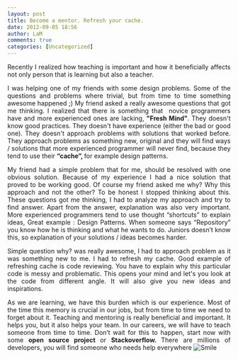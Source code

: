 ```yaml
---
layout: post
title: Become a mentor. Refresh your cache.
date: 2012-09-05 18:56
author: LaM
comments: true
categories: [Uncategorized]
---
```

<p align="justify">Recently I realized how teaching is important and how it beneficially affects not only person that is learning but also a teacher.</p>  <p align="justify">I was helping one of my friends with some design problems. Some of the questions and problems where trivial, but from time to time something awesome happened ;) My friend asked a really awesome questions that got me thinking. I realized that there is something that&#160; novice programmers have and more experienced ones are lacking, <strong>&quot;Fresh Mind&quot;</strong>. They doesn't know good practices. They doesn't have experience (either the bad or good one). They doesn't approach problems with solutions that worked before. They approach problems as something new, original and they will find ways / solutions that more experienced programmer will never find, because they tend to use their <strong>“cache”, </strong>for example design patterns.</p>  <p align="justify">My friend had a simple problem that for me, should be resolved with one obvious solution. Because of my experience I had a nice solution that proved to be working good. Of course my friend asked me why? Why this approach and not the other? To be honest I stopped thinking about this. These questions got me thinking, I had to analyze my approach and try to find answer. Apart from the answer, explanation was also very important. More experienced programmers tend to use thought “shortcuts” to explain ideas, Great example : Design Patterns. When someone says “Repository” you know how he is thinking and what he wants to do. Juniors doesn’t know this, so explanation of your solutions / ideas becomes harder.</p>  <p align="justify">Simple question why? was really awesome, I had to approach problem as it was something new to me. I had to refresh my cache. Good example of refreshing cache is code reviewing. You have to explain why this particular code is messy and problematic. This opens your mind and let's you look at the code from different angle. It will also give you new ideas and inspirations.</p>  <p align="justify">As we are learning, we have this burden which is our experience. Most of the time this memory is crucial in our jobs, but from time to time we need to forget about it. Teaching and mentoring is really beneficial and important. It helps you, but it also helps your team. In our careers, we will have to teach someone from time to time. Don’t wait for this to happen, start now with some <strong>open source project </strong>or <strong>Stackoverflow. </strong>There are millions of developers, you will find someone who needs help everywhere <img style="border-bottom-style: none; border-left-style: none; border-top-style: none; border-right-style: none" class="wlEmoticon wlEmoticon-smile" alt="Smile" src="http://www.mfranc.com/wp-content/uploads/2012/09/wlEmoticon-smile.png" /></p>
